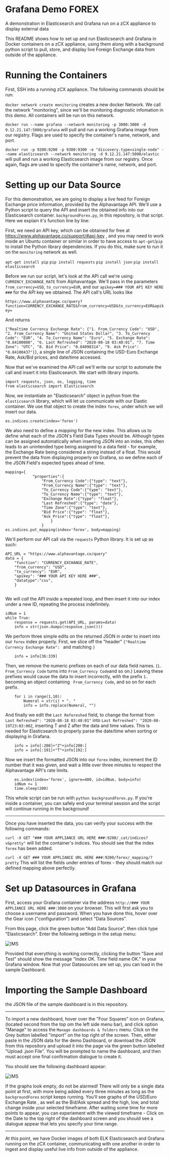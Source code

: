 # Grafana Demo FOREX
A demonstration in Elasticsearch and Grafana run on a zCX appliance to display external data

This README shows how to set up and run Elasticsearch and Grafana in Docker containers on a zCX appliance, 
using them along with a background python script to pull, store, and display live Foreign Exchange data from
outside of the appliance.

# Running the Containers

First, SSH into a running zCX appliance. The following commands should be run:

`docker network create monitoring` creates a new docker Network. We call the network "monitoring", since we'll be
monitoring diagnostic infomation in this demo. All containers will be run on this network.

`docker run --name grafana --network monitoring -p 3000:3000 -d 9.12.21.147:5000/grafana` will pull and run a working Grafana image
from our registry. Flags are used to specify the container's name, network, and port. 

`docker run -p 9200:9200 -p 9300:9300 -e "discovery.type=single-node" --name elasticsearch --network monitoring -d 9.12.21.147:5000/elastic
` will pull and run a working Elasticsearch image from our registry. Once again, flags are used to specify the container's name, network, and port. 

# Setting up our Data Source

For this demonstration, we are going to display a live feed for Foreign Exchange price information, provided by the Alphavantage API.
We'll use a Python script to query the API and insert the obtained info into our Elasticsearch container. `backgroundForex.py`, in this
repository, is that script. Here we explain it's function line by line:

First, we need an API key, which can be obtained for free at https://www.alphavantage.co/support/#api-key , and you may need to work inside an Ubuntu container or similar in order to have access to `apt-get`/`pip` to install the Python library dependencies. If you do this, make sure to run it on the `monitoring` network as well. 

`apt-get install pip`
`pip install requests`
`pip install json`
`pip install elasticsearch`

Before we run our script, let's look at the API call we're using: `CURRENCY_EXCHANGE_RATE` from Alphavantage. We'll pass in the parameters
`from_currency=USD`, `to_currency=EUR`, and our `apikey=### YOUR API KEY HERE ###` for the API key we obtained. The API call's URL looks like

`https://www.alphavantage.co/query?function=CURRENCY_EXCHANGE_RATE&from_currency=USD&to_currency=EUR&apikey=`

And returns 

`{"Realtime Currency Exchange Rate": {"1. From_Currency Code": "USD", "2. From_Currency Name": "United States Dollar", "3. To_Currency Code": "EUR", "4. To_Currency Name": "Euro", "5. Exchange Rate": "0.84100000", "6. Last Refreshed": "2020-08-18 03:40:01", "7. Time Zone": "UTC", "8. Bid Price": "0.84098314", "9. Ask Price": "0.84100437"}}`, a single line of JSON containing the USD-Euro Exchange Rate, Ask/Bid prices, and date/time accessed. 

Now that we've examined the API call we'll write our script to automate the call and insert it into Elasticsearch. We start with library imports.

```
import requests, json, os, logging, time
from elasticsearch import Elasticsearch
```

Now, we instantiate an "Elasticsearch" object in python from the `elasticsearch` library, which will let us communicate with our Elastic container. We use that object to create the index `forex`, under which we will insert our data. 

```es = Elasticsearch([{'host': '### YOUR APPLIANCE URL HERE ###', 'port': '9200'}])
es.indices.create(index='forex')
```

We also need to define a _mapping_ for the new index. 
This allows us to define what each of the JSON's Field Data Types should be. Although types can be assigned automatically
when inserting JSON into an index, this often leads to an unintended type being assigned to a data field - for example, the Exchange Rate being considered a string instead of a float. This would prevent the data from displaying properly on Grafana, so we define each of the JSON Field's expected types ahead of time. 

```
mapping={
            "properties":{
                "From_Currency Code":{"type": "text"},
                "From_Currency Name":{"type": "text"},
                "To_Currency Code":{"type": "text"},
                "To_Currency Name":{"type": "text"},
                "Exchange Rate":{"type": "float"},
                "Last Refreshed":{"type": "date"},
                "Time Zone":{"type": "text"},
                "Bid Price":{"type": "float"},
                "Ask Price":{"type": "float"},
                    }
                }
es.indices.put_mapping(index='forex', body=mapping)
```

We'll perform our API call via the `requests` Python library. It is set up as such:

```
API_URL = "https://www.alphavantage.co/query"
data = {
    "function": "CURRENCY_EXCHANGE_RATE",
    "from_currency": "USD",
    "to_currency": "EUR",
    "apikey": "### YOUR API KEY HERE ###",
    "datatype":"csv",
    }
    
```

We will _call_ the API inside a repeated loop, and then insert it into our index under a new ID, repeating the process indefinitely.
```
idNum = 1
while True:
    response = requests.get(API_URL, params=data)
    info = str(json.dumps(response.json()))
```
We perform three simple edits on the returned JSON in order to insert into our `forex` index properly. First, we slice off the "header"
`{"Realtime Currency Exchange Rate": ` and matching `}`
```
    info = info[36:339]
```
Then, we remove the numeric prefixes on each of our data field names. (`1. From_Currency Code` turns into `From_Currency Code`and so on.) Leaving these prefixes would cause the data to insert incorrectly, with the prefix `1. ` becoming an object containing ` From_Currency Code`, and so on for each prefix.
```
    for i in range(1,10):
        Numeral = str(i) + ". "
        info = info.replace(Numeral, "")
```
And finally we edit the `Last Refereshed` field, to change the format from `Last Refreshed": "2020-08-18 03:40:01"` into `Last Refreshed": "2020-08-19T23:03:00Z`, inserting T and Z after the data and time values. This is needed for Elasticsearch to properly parse the date/time when sorting or displaying in Grafana. 
```
    info = info[:200]+"Z"+info[200:]
    info = info[:191]+"T"+info[192:]
```
Now we insert the formatted JSON into our `forex` index, increment the ID number that it was given, and wait a little over three minutes to respect the Alphavantage API's rate limits.
```
    es.index(index='forex', ignore=400, id=idNum, body=info)
    idNum += 1
    time.sleep(200)
```

This whole script can be run with `python backgroundForex.py`. If you're inside a container, you can safely end your terminal session and the script will continue running in the background!

---
Once you have inserted the data, you can verify your success with the following commands:

`curl -X GET "### YOUR APPLIANCE URL HERE ###:9200/_cat/indices?v&pretty"` will list the container's indices. You should see that the index `forex` has been added.

`curl -X GET ### YOUR APPLIANCE URL HERE ###:9200/forex/_mapping/?pretty` This will list the fields under entries of forex - they should match our defined mapping above perfectly.

# Set up Datasources in Grafana

First, access your Grafana container via the address `http://### YOUR APPLIANCE URL HERE ###:3000` on your browser. This will first ask you to choose a username and password. When you have done this, hover over the Gear icon ("configuration") and select "Data Sources".

From this page, click the green button "Add Data Source", then click type "Elasticsearch". Enter the following settings in the setup menu:

![IMS](/examples/Grafana-Demo-FOREX-master/forexDataSource.PNG?raw=true)

Provided that everything is working correctly, clicking the button "Save and Test" should show the message "Index OK. Time field name OK." in your Grafana window. Now that your Datasources are set up, you can load in the sample Dashboard.

# Importing the Sample Dashboard

the JSON file of the sample dashboard is in this repository. 

---
To import a new dashboard, hover over the "Four Squares" icon on Grafana, (located second from the top om the left side menu bar), and click option "Manage" to access the `Manage dashboards & folders` menu. Click on the Grey button labelled "import" on the top right of the screen. Then, either paste in the JSON data for the demo Dashboard, or download the JSON from this repository and upload it into the page via the green button labelled "Upload .json File". You will be prompted to name the dashboard, and then must accept one final confirmation dialogue to create it. 

You should see the following dashboard appear:

![IMS](/examples/Grafana-Demo-FOREX-master/forexImage.PNG?raw=true)


If the graphs look empty, do not be alarmed! There will only be a single data point at first, with more being added every three minutes as long as the `backgroundForex` script keeps running. You'll see graphs of the USD/Euro Exchange Rate , as well as the Bid/Ask spread and the high, low, and total change inside your selected timeframe. After waiting some time for more points to appear, you can experiement with the viewed timeframe - Click on the Date to the top right of the dashboard screen and you should see a dialogue appear that lets you specify your time range. 
 
 ---
 At this point, we have Docker images of both ELK Elasticsearch and Grafana running on the zCX container, communicating with one another in order to ingest and display useful live info from outside of the appliance. 
